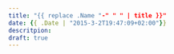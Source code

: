 ```yaml
---
title: "{{ replace .Name "-" " " | title }}"
date: {{ .Date | "2015-3-2T19:47:09+02:00"}}
descritpion: 
draft: true
---
```


